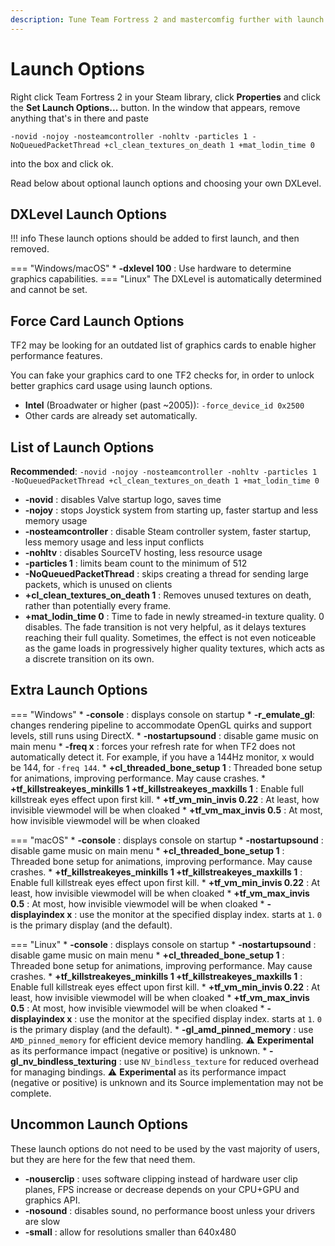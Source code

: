 ```yaml
---
description: Tune Team Fortress 2 and mastercomfig further with launch options.
---
```


# Launch Options

Right click Team Fortress 2 in your Steam library, click **Properties** and
click the **Set Launch Options...** button. In the window that appears, remove
anything that's in there and paste

```
-novid -nojoy -nosteamcontroller -nohltv -particles 1 -NoQueuedPacketThread +cl_clean_textures_on_death 1 +mat_lodin_time 0
```

into the box and click ok.

Read below about optional launch options and choosing your own DXLevel.

## DXLevel Launch Options

!!! info
    These launch options should be added to first launch, and then removed.

=== "Windows/macOS"
    * **-dxlevel 100** : Use hardware to determine graphics capabilities.
=== "Linux"
    The DXLevel is automatically determined and cannot be set.

## Force Card Launch Options

TF2 may be looking for an outdated list of graphics cards to enable higher performance features.

You can fake your graphics card to one TF2 checks for, in order to unlock better graphics card usage using launch options.

* **Intel** (Broadwater or higher (past ~2005)): `-force_device_id 0x2500`
* Other cards are already set automatically.

## List of Launch Options
**Recommended**: `-novid -nojoy -nosteamcontroller -nohltv -particles 1 -NoQueuedPacketThread +cl_clean_textures_on_death 1 +mat_lodin_time 0`

* **-novid** : disables Valve startup logo, saves time
* **-nojoy** : stops Joystick system from starting up, faster startup and less memory usage
* **-nosteamcontroller** : disable Steam controller system, faster startup, less memory usage and less input conflicts
* **-nohltv** : disables SourceTV hosting, less resource usage
* **-particles 1** : limits beam count to the minimum of 512
* **-NoQueuedPacketThread** : skips creating a thread for sending large packets, which is unused on clients
* **+cl_clean_textures_on_death 1** : Removes unused textures on death, rather than potentially every frame.
* **+mat_lodin_time 0** : Time to fade in newly streamed-in texture quality. 0 disables. The fade transition is not very helpful, as it delays textures reaching their full quality. Sometimes, the effect is not even noticeable as the game loads in progressively higher quality textures, which acts as a discrete transition on its own.

## Extra Launch Options
=== "Windows"
    * **-console** : displays console on startup
    * **-r_emulate_gl**: changes rendering pipeline to accommodate OpenGL quirks and support levels, still runs using DirectX.
    * **-nostartupsound** : disable game music on main menu
    * **-freq x** : forces your refresh rate for when TF2 does not automatically detect it. For example, if you have a 144Hz monitor, x would be 144, for `-freq 144`.
    * **+cl_threaded_bone_setup 1** : Threaded bone setup for animations, improving performance. May cause crashes.
    * **+tf_killstreakeyes_minkills 1 +tf_killstreakeyes_maxkills 1** : Enable full killstreak eyes effect upon first kill.
    * **+tf_vm_min_invis 0.22** : At least, how invisible viewmodel will be when cloaked
    * **+tf_vm_max_invis 0.5** : At most, how invisible viewmodel will be when cloaked

=== "macOS"
    * **-console** : displays console on startup
    * **-nostartupsound** : disable game music on main menu
    * **+cl_threaded_bone_setup 1** : Threaded bone setup for animations, improving performance. May cause crashes.
    * **+tf_killstreakeyes_minkills 1 +tf_killstreakeyes_maxkills 1** : Enable full killstreak eyes effect upon first kill.
    * **+tf_vm_min_invis 0.22** : At least, how invisible viewmodel will be when cloaked
    * **+tf_vm_max_invis 0.5** : At most, how invisible viewmodel will be when cloaked
    * **-displayindex x** : use the monitor at the specified display index. starts at `1`. `0` is the primary display (and the default).

=== "Linux"
    * **-console** : displays console on startup
    * **-nostartupsound** : disable game music on main menu
    * **+cl_threaded_bone_setup 1** : Threaded bone setup for animations, improving performance. May cause crashes.
    * **+tf_killstreakeyes_minkills 1 +tf_killstreakeyes_maxkills 1** : Enable full killstreak eyes effect upon first kill.
    * **+tf_vm_min_invis 0.22** : At least, how invisible viewmodel will be when cloaked
    * **+tf_vm_max_invis 0.5** : At most, how invisible viewmodel will be when cloaked
    * **-displayindex x** : use the monitor at the specified display index. starts at `1`. `0` is the primary display (and the default).
    * **-gl_amd_pinned_memory** : use `AMD_pinned_memory` for efficient device memory handling. :warning: **Experimental** as its performance impact (negative or positive) is unknown.
    * **-gl_nv_bindless_texturing** : use `NV_bindless_texture` for reduced overhead for managing bindings. :warning: **Experimental** as its performance impact (negative or positive) is unknown and its Source implementation may not be complete.

## Uncommon Launch Options

These launch options do not need to be used by the vast majority of users, but they are here for the few that need them.

* **-nouserclip** : uses software clipping instead of hardware user clip planes, FPS increase or decrease depends on your CPU+GPU and graphics API.
* **-nosound** : disables sound, no performance boost unless your drivers are slow
* **-small** : allow for resolutions smaller than 640x480
